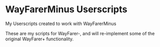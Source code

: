 # WayFarerMinus Userscripts
 My Userscripts created to work with WayFarerMinus


These are my scripts for WayFarer-, and will re-implement some of the original WayFarer+ functionality.